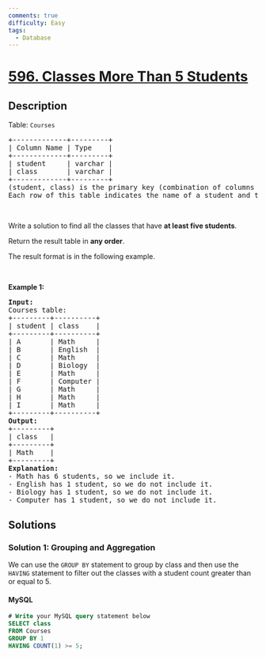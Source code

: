 ```yaml
---
comments: true
difficulty: Easy
tags:
  - Database
---
```


<!-- problem:start -->

# [596. Classes More Than 5 Students](https://leetcode.com/problems/classes-more-than-5-students)


## Description

<!-- description:start -->

<p>Table: <code>Courses</code></p>

<pre>
+-------------+---------+
| Column Name | Type    |
+-------------+---------+
| student     | varchar |
| class       | varchar |
+-------------+---------+
(student, class) is the primary key (combination of columns with unique values) for this table.
Each row of this table indicates the name of a student and the class in which they are enrolled.
</pre>

<p>&nbsp;</p>

<p>Write a solution to find all the classes that have <strong>at least five students</strong>.</p>

<p>Return the result table in <strong>any order</strong>.</p>

<p>The&nbsp;result format is in the following example.</p>

<p>&nbsp;</p>
<p><strong class="example">Example 1:</strong></p>

<pre>
<strong>Input:</strong> 
Courses table:
+---------+----------+
| student | class    |
+---------+----------+
| A       | Math     |
| B       | English  |
| C       | Math     |
| D       | Biology  |
| E       | Math     |
| F       | Computer |
| G       | Math     |
| H       | Math     |
| I       | Math     |
+---------+----------+
<strong>Output:</strong> 
+---------+
| class   |
+---------+
| Math    |
+---------+
<strong>Explanation:</strong> 
- Math has 6 students, so we include it.
- English has 1 student, so we do not include it.
- Biology has 1 student, so we do not include it.
- Computer has 1 student, so we do not include it.
</pre>

<!-- description:end -->

## Solutions

<!-- solution:start -->

### Solution 1: Grouping and Aggregation

We can use the `GROUP BY` statement to group by class and then use the `HAVING` statement to filter out the classes with a student count greater than or equal to $5$.

<!-- tabs:start -->

#### MySQL

```sql
# Write your MySQL query statement below
SELECT class
FROM Courses
GROUP BY 1
HAVING COUNT(1) >= 5;
```

<!-- tabs:end -->

<!-- solution:end -->

<!-- problem:end -->
